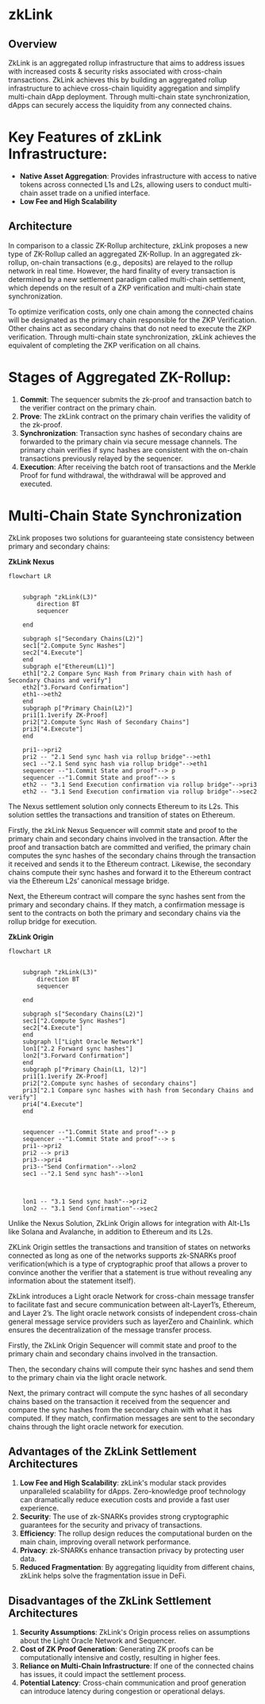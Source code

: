 # zkLink

## Overview

ZkLink is an aggregated rollup infrastructure that aims to address issues with increased costs & security risks associated with cross-chain transactions. ZkLink achieves this by building an aggregated rollup infrastructure to achieve cross-chain liquidity aggregation and simplify multi-chain dApp deployment. Through multi-chain state synchronization, dApps can securely access the liquidity from any connected chains.

# Key Features of zkLink Infrastructure:

- **Native Asset Aggregation**: Provides infrastructure with access to native tokens across connected L1s and L2s, allowing users to conduct multi-chain asset trade on a unified interface.
- **Low Fee and High Scalability**

## Architecture

In comparison to a classic ZK-Rollup architecture, zkLink proposes a new type of ZK-Rollup called an aggregated ZK-Rollup. In an aggregated zk-rollup, on-chain transactions (e.g., deposits) are relayed to the rollup network in real time. However, the hard finality of every transaction is determined by a new settlement paradigm called multi-chain settlement, which depends on the result of a ZKP verification and multi-chain state synchronization.

To optimize verification costs, only one chain among the connected chains will be designated as the primary chain responsible for the ZKP Verification. Other chains act as secondary chains that do not need to execute the ZKP verification. Through multi-chain state synchronization, zkLink achieves the equivalent of completing the ZKP verification on all chains.

# Stages of Aggregated ZK-Rollup:

1. **Commit**: The sequencer submits the zk-proof and transaction batch to the verifier contract on the primary chain.
2. **Prove**: The zkLink contract on the primary chain verifies the validity of the zk-proof.
3. **Synchronization**: Transaction sync hashes of secondary chains are forwarded to the primary chain via secure message channels. The primary chain verifies if sync hashes are consistent with the on-chain transactions previously relayed by the sequencer.
4. **Execution**: After receiving the batch root of transactions and the Merkle Proof for fund withdrawal, the withdrawal will be approved and executed.

# Multi-Chain State Synchronization

ZkLink proposes two solutions for guaranteeing state consistency between primary and secondary chains:

**ZkLink Nexus**

```mermaid
flowchart LR


    subgraph "zkLink(L3)"
        direction BT
        sequencer

    end

    subgraph s["Secondary Chains(L2)"]
    sec1["2.Compute Sync Hashes"]
    sec2["4.Execute"]
    end
    subgraph e["Ethereum(L1)"]
    eth1["2.2 Compare Sync Hash from Primary chain with hash of Secondary Chains and verify"]
    eth2["3.Forward Confirmation"]
    eth1-->eth2
    end
    subgraph p["Primary Chain(L2)"]
    pri1[1.1verify ZK-Proof]
    pri2["2.Compute Sync Hash of Secondary Chains"]
    pri3["4.Execute"]
    end

    pri1-->pri2
    pri2 -- "2.1 Send sync hash via rollup bridge"-->eth1
    sec1 --"2.1 Send sync hash via rollup bridge"-->eth1
    sequencer --"1.Commit State and proof"--> p
    sequencer --"1.Commit State and proof"--> s
    eth2 -- "3.1 Send Execution confirmation via rollup bridge"-->pri3
    eth2 -- "3.1 Send Execution confirmation via rollup bridge"-->sec2
```

The Nexus settlement solution only connects Ethereum to its L2s. This solution settles the transactions and transition of states on Ethereum.

Firstly, the zkLink Nexus Sequencer will commit state and proof to the primary chain and secondary chains involved in the transaction. After the proof and transaction batch are committed and verified, the primary chain computes the sync hashes of the secondary chains through the transaction it received and sends it to the Ethereum contract. Likewise, the secondary chains compute their sync hashes and forward it to the Ethereum contract via the Ethereum L2s’ canonical message bridge.

Next, the Ethereum contract will compare the sync hashes sent from the primary and secondary chains. If they match, a confirmation message is sent to the contracts on both the primary and secondary chains via the rollup bridge for execution.

**ZkLink Origin**

```mermaid
flowchart LR


    subgraph "zkLink(L3)"
        direction BT
        sequencer

    end

    subgraph s["Secondary Chains(L2)"]
    sec1["2.Compute Sync Hashes"]
    sec2["4.Execute"]
    end
    subgraph l["Light Oracle Network"]
    lon1["2.2 Forward sync hashes"]
    lon2["3.Forward Confirmation"]
    end
    subgraph p["Primary Chain(L1, l2)"]
    pri1[1.1verify ZK-Proof]
    pri2["2.Compute sync hashes of secondary chains"]
    pri3["2.1 Compare sync hashes with hash from Secondary Chains and verify"]
    pri4["4.Execute"]
    end


    sequencer --"1.Commit State and proof"--> p
    sequencer --"1.Commit State and proof"--> s
    pri1-->pri2
    pri2 --> pri3
    pri3-->pri4
    pri3--"Send Confirmation"-->lon2
    sec1 --"2.1 Send sync hash"-->lon1



    lon1 -- "3.1 Send sync hash"-->pri2
    lon2 -- "3.1 Send Confirmation"-->sec2
```

Unlike the Nexus Solution, ZkLink Origin allows for integration with Alt-L1s like Solana and Avalanche, in addition to Ethereum and its L2s.

ZKLink Origin settles the transactions and transition of states on networks connected as long as one of the networks supports zk-SNARKs proof verification(which is a type of cryptographic proof that allows a prover to convince another the verifier that a statement is true without revealing any information about the statement itself).

ZkLink introduces a Light oracle Network for cross-chain message transfer to facilitate fast and secure communication between alt-Layer1’s, Ethereum, and Layer 2’s. The light oracle network consists of independent cross-chain general message service providers such as layerZero and Chainlink. which ensures the decentralization of the message transfer process.

Firstly, the ZkLink Origin Sequencer will commit state and proof to the primary chain and secondary chains involved in the transaction.

Then, the secondary chains will compute their sync hashes and send them to the primary chain via the light oracle network.

Next, the primary contract will compute the sync hashes of all secondary chains based on the transaction it received from the sequencer and compare the sync hashes from the secondary chain with what it has computed. If they match, confirmation messages are sent to the secondary chains through the light oracle network for execution.

## Advantages of the ZkLink Settlement Architectures

1. **Low Fee and High Scalability**: zkLink's modular stack provides unparalleled scalability for dApps. Zero-knowledge proof technology can dramatically reduce execution costs and provide a fast user experience.
2. **Security**: The use of zk-SNARKs provides strong cryptographic guarantees for the security and privacy of transactions.
3. **Efficiency**: The rollup design reduces the computational burden on the main chain, improving overall network performance.
4. **Privacy**: zk-SNARKs enhance transaction privacy by protecting user data.
5. **Reduced Fragmentation**: By aggregating liquidity from different chains, zkLink helps solve the fragmentation issue in DeFi.

## Disadvantages of the ZkLink Settlement Architectures

1. **Security Assumptions**: ZkLink's Origin process relies on assumptions about the Light Oracle Network and Sequencer.
2. **Cost of ZK Proof Generation**: Generating ZK proofs can be computationally intensive and costly, resulting in higher fees.
3. **Reliance on Multi-Chain Infrastructure**: If one of the connected chains has issues, it could impact the settlement process.
4. **Potential Latency**: Cross-chain communication and proof generation can introduce latency during congestion or operational delays.
